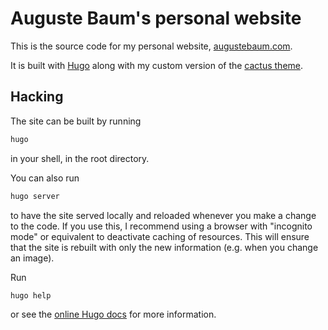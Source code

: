# Auguste Baum's personal website

This is the source code for my personal website,
[augustebaum.com](https://augustebaum.com).

It is built with [Hugo](gohugo.io) along with my custom version
of the [cactus theme](https://github.com/monkeyWzr/hugo-theme-cactus).

## Hacking
The site can be built by running
```sh
hugo
```
in your shell, in the root directory.

You can also run
```sh
hugo server
```
to have the site served locally and reloaded whenever you make
a change to the code. If you use this, I recommend using a
browser with "incognito mode" or equivalent to deactivate caching
of resources. This will ensure that the site is rebuilt with
only the new information (e.g. when you change an image).

Run
```sh
hugo help
```
or see the [online Hugo docs](gohugo.io) for more information.
